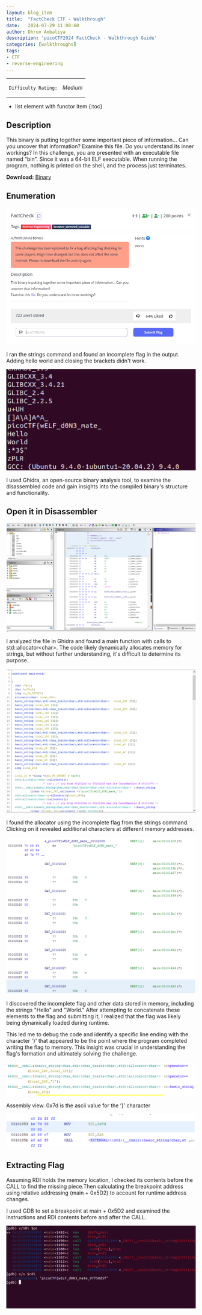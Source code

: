```yaml
---
layout: blog_item
title:  "FactCheck CTF - Walkthrough"
date:   2024-07-29 11:00:60
author: Dhruv Ambaliya
description: 'picoCTF2024 FactCheck - Walkthrough Guide'
categories: [walkthroughs]
tags:
- CTF
- reverse-engineering
---
```



<div class="coffee-rating">
<table>
      <tbody>
        <tr>
           <td>
               <p><code>Difficulty Rating:</code></p>
           </td>
           <td>
               <p><i class="fa fa-coffee">Medium</i></p>
           </td>
        </tr>
      </tbody>
</table>
</div>

* list element with functor item
{:toc}

## Description

This binary is putting together some important piece of information... Can you uncover that information? Examine this file. Do you understand its inner workings? In this challenge, you are presented with an executable file named “bin”. Since it was a
64-bit ELF executable. When running the program, nothing is printed on the shell, and the process just terminates.

**Download:** [Binary](https://artifacts.picoctf.net/c_titan/191/bin)


## Enumeration

![factcheck_des](/img/blog/factCheck/factcheck_des.webp)

I ran the strings command and found an incomplete flag in the output. Adding hello world and closing the brackets didn't work.

![exec](/img/blog/factCheck/exec.png)

I used Ghidra, an open-source binary analysis tool, to examine the disassembled code and gain insights into the compiled binary's structure and functionality.

## Open it in Disassembler

![ghidra](/img/blog/factCheck/ghidra.png)

I analyzed the file in Ghidra and found a main function with calls to std::allocator&lt;char&gt;. The code likely dynamically allocates memory for strings, but without further understanding, it's difficult to determine its purpose.

![decompile](/img/blog/factCheck/decompile.png)

I found the allocator using the incomplete flag from the strings command. Clicking on it revealed additional characters at different memory addresses.

![incomplete_flag](/img/blog/factCheck/incomplete_flag.png)

I discovered the incomplete flag and other data stored in memory, including the strings "Hello" and "World." After attempting to concatenate these elements to the flag and submitting it, I realized that the flag was likely being dynamically loaded during runtime. 

This led me to debug the code and identify a specific line ending with the character '}' that appeared to be the point where the program completed writing the flag to memory. This insight was crucial in understanding the flag's formation and ultimately solving the challenge.

![incomplete_flag2](/img/blog/factCheck/incomplete_flag2.png)

Assembly view. 0x7d is the ascii value for the ‘}’ character

![assembly_view](/img/blog/factCheck/assembly_view.png)

## Extracting Flag

Assuming RDI holds the memory location, I checked its contents before the CALL to find the missing piece.Then calculating the breakpoint address using relative addressing (main + 0x5D2) to account for runtime address changes.

I used GDB to set a breakpoint at main + 0x5D2 and examined the instructions and RDI contents before and after the CALL.

![flag](/img/blog/factCheck/flag.png)

